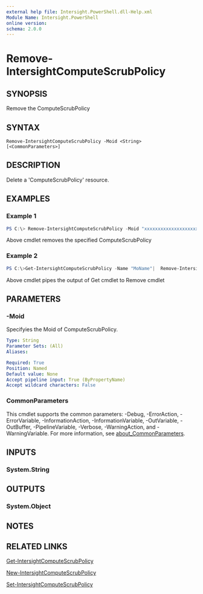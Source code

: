 ```yaml
---
external help file: Intersight.PowerShell.dll-Help.xml
Module Name: Intersight.PowerShell
online version:
schema: 2.0.0
---
```


# Remove-IntersightComputeScrubPolicy

## SYNOPSIS
Remove the ComputeScrubPolicy

## SYNTAX

```
Remove-IntersightComputeScrubPolicy -Moid <String> [<CommonParameters>]
```

## DESCRIPTION
Delete a &apos;ComputeScrubPolicy&apos; resource.

## EXAMPLES

### Example 1
```powershell
PS C:\> Remove-IntersightComputeScrubPolicy -Moid "xxxxxxxxxxxxxxxxxxxxxxxxxxx"
```
Above cmdlet removes the specified ComputeScrubPolicy 

### Example 2
```powershell
PS C:\>Get-IntersightComputeScrubPolicy -Name "MoName"|  Remove-IntersightComputeScrubPolicy
```
Above cmdlet pipes the output of Get cmdlet to Remove cmdlet

## PARAMETERS

### -Moid
Specifyies the Moid of ComputeScrubPolicy.

```yaml
Type: String
Parameter Sets: (All)
Aliases:

Required: True
Position: Named
Default value: None
Accept pipeline input: True (ByPropertyName)
Accept wildcard characters: False
```

### CommonParameters
This cmdlet supports the common parameters: -Debug, -ErrorAction, -ErrorVariable, -InformationAction, -InformationVariable, -OutVariable, -OutBuffer, -PipelineVariable, -Verbose, -WarningAction, and -WarningVariable. For more information, see [about_CommonParameters](http://go.microsoft.com/fwlink/?LinkID=113216).

## INPUTS

### System.String

## OUTPUTS

### System.Object
## NOTES

## RELATED LINKS

[Get-IntersightComputeScrubPolicy](./Get-IntersightComputeScrubPolicy.md)

[New-IntersightComputeScrubPolicy](./New-IntersightComputeScrubPolicy.md)

[Set-IntersightComputeScrubPolicy](./Set-IntersightComputeScrubPolicy.md)

